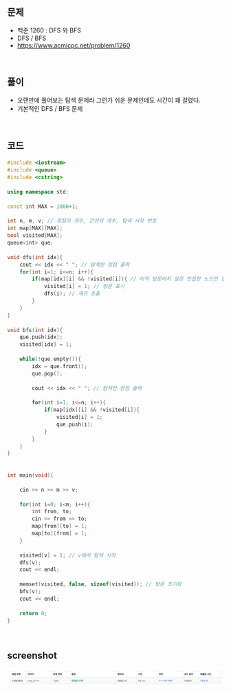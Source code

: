 ## 문제
- 백준 1260 : DFS 와 BFS
- DFS / BFS
- https://www.acmicpc.net/problem/1260

<br/>

## 풀이
- 오랜만에 풀어보는 탐색 문제라 그런가 쉬운 문제인데도 시간이 꽤 걸렸다.
- 기본적인 DFS / BFS 문제

<br/>

## 코드

```c++
#include <iostream>
#include <queue>
#include <cstring>

using namespace std;

const int MAX = 1000+1;

int n, m, v; // 정점의 개수, 간선의 개수, 탐색 시작 번호
int map[MAX][MAX];
bool visited[MAX];
queue<int> que;

void dfs(int idx){
    cout << idx << " "; // 탐색한 정점 출력
    for(int i=1; i<=n; i++){
        if(map[idx][i] && !visited[i]){ // 아직 방문하지 않은 인접한 노드인 경우
            visited[i] = 1; // 방문 표시
            dfs(i); // 재귀 호출
        }
    }
}

void bfs(int idx){
    que.push(idx);
    visited[idx] = 1;
    
    while(!que.empty()){
        idx = que.front();
        que.pop();
        
        cout << idx << " "; // 탐색한 정점 출력
        
        for(int i=1; i<=n; i++){
            if(map[idx][i] && !visited[i]){
                visited[i] = 1;
                que.push(i);
            }
        }
    }
}


int main(void){
    
    cin >> n >> m >> v;
    
    for(int i=0; i<m; i++){
        int from, to;
        cin >> from >> to;
        map[from][to] = 1;
        map[to][from] = 1;
    }
    
    visited[v] = 1; // v에서 탐색 시작
    dfs(v);
    cout << endl;
    
    memset(visited, false, sizeof(visited)); // 방문 초기화
    bfs(v);
    cout << endl;
    
    return 0;
}

```

<br/>




## screenshot
![screenshot](./screenshots/boj1260.png)
